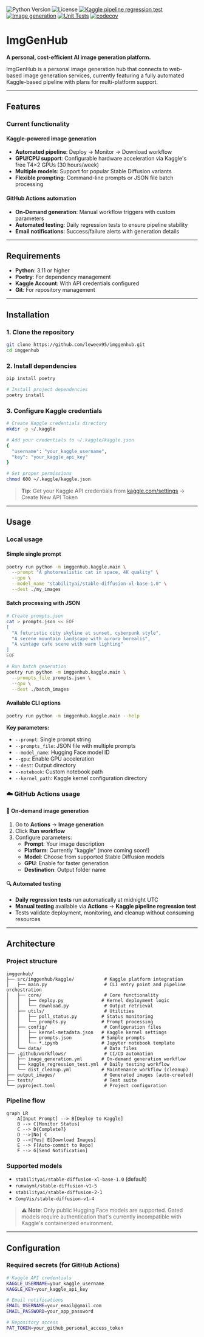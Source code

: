 ![Python Version](https://img.shields.io/badge/python-3.11%2B-blue) ![License](https://img.shields.io/github/license/leweex95/imggenhub) [![Kaggle pipeline regression test](https://github.com/leweex95/imggenhub/actions/workflows/kaggle-regression-test.yml/badge.svg)](https://github.com/leweex95/imggenhub/actions/workflows/kaggle-regression-test.yml) [![Image generation](https://github.com/leweex95/imggenhub/actions/workflows/image-generation.yml/badge.svg)](https://github.com/leweex95/imggenhub/actions/workflows/image-generation.yml) [![Unit Tests](https://github.com/leweex95/imggenhub/actions/workflows/unit-tests.yml/badge.svg)](https://github.com/leweex95/imggenhub/actions/workflows/unit-tests.yml) [![codecov](https://codecov.io/gh/leweex95/imggenhub/branch/master/graph/badge.svg)](https://codecov.io/gh/leweex95/imggenhub)

# ImgGenHub

**A personal, cost-efficient AI image generation platform.**

ImgGenHub is a personal image generation hub that connects to web-based image generation services, currently featuring a fully automated Kaggle-based pipeline with plans for multi-platform support.

---

## Features

### **Current functionality**

#### **Kaggle-powered image generation**
- **Automated pipeline**: Deploy → Monitor → Download workflow
- **GPU/CPU support**: Configurable hardware acceleration via Kaggle's free T4×2 GPUs (30 hours/week)
- **Multiple models**: Support for popular Stable Diffusion variants
- **Flexible prompting**: Command-line prompts or JSON file batch processing

#### **GitHub Actions automation**
- **On-Demand generation**: Manual workflow triggers with custom parameters
- **Automated testing**: Daily regression tests to ensure pipeline stability
- **Email notifications**: Success/failure alerts with generation details

---

## Requirements

- **Python**: 3.11 or higher
- **Poetry**: For dependency management  
- **Kaggle Account**: With API credentials configured
- **Git**: For repository management

---

## Installation

### **1. Clone the repository**
```bash
git clone https://github.com/leweex95/imggenhub.git
cd imggenhub
```

### **2. Install dependencies**
```bash
pip install poetry

# Install project dependencies
poetry install
```

### **3. Configure Kaggle credentials**
```bash
# Create Kaggle credentials directory
mkdir -p ~/.kaggle

# Add your credentials to ~/.kaggle/kaggle.json
{
  "username": "your_kaggle_username",
  "key": "your_kaggle_api_key"
}

# Set proper permissions
chmod 600 ~/.kaggle/kaggle.json
```

> **Tip**: Get your Kaggle API credentials from [kaggle.com/settings](https://www.kaggle.com/settings) → Create New API Token

---

## Usage

### **Local usage**

#### **Simple single prompt**
```bash
poetry run python -m imggenhub.kaggle.main \
  --prompt "A photorealistic cat in space, 4K quality" \
  --gpu \
  --model_name "stabilityai/stable-diffusion-xl-base-1.0" \
  --dest ./my_images
```

#### **Batch processing with JSON**
```bash
# Create prompts.json
cat > prompts.json << EOF
[
  "A futuristic city skyline at sunset, cyberpunk style",
  "A serene mountain landscape with aurora borealis",
  "A vintage cafe scene with warm lighting"
]
EOF

# Run batch generation
poetry run python -m imggenhub.kaggle.main \
  --prompts_file prompts.json \
  --gpu \
  --dest ./batch_images
```

#### **Available CLI options**
```bash
poetry run python -m imggenhub.kaggle.main --help
```

**Key parameters:**
- `--prompt`: Single prompt string
- `--prompts_file`: JSON file with multiple prompts  
- `--model_name`: Hugging Face model ID
- `--gpu`: Enable GPU acceleration
- `--dest`: Output directory
- `--notebook`: Custom notebook path
- `--kernel_path`: Kaggle kernel configuration directory

### **☁️ GitHub Actions usage**

#### **🎨 On-demand image generation**
1. Go to **Actions** → **Image generation**
2. Click **Run workflow**  
3. Configure parameters:
   - **Prompt**: Your image description
   - **Platform**: Currently "kaggle" (more coming soon!)
   - **Model**: Choose from supported Stable Diffusion models
   - **GPU**: Enable for faster generation
   - **Destination**: Output folder name

#### **🔍 Automated testing**
- **Daily regression tests** run automatically at midnight UTC
- **Manual testing** available via **Actions** → **Kaggle pipeline regression test**
- Tests validate deployment, monitoring, and cleanup without consuming resources

---

## Architecture

### **Project structure**
```
imggenhub/
├── src/imggenhub/kaggle/           # Kaggle platform integration
│   ├── main.py                     # CLI entry point and pipeline orchestration
│   ├── core/                       # Core functionality
│   │   ├── deploy.py              # Kernel deployment logic
│   │   └── download.py             # Output retrieval
│   ├── utils/                      # Utilities
│   │   ├── poll_status.py         # Status monitoring
│   │   └── prompts.py             # Prompt processing
│   ├── config/                     # Configuration files
│   │   ├── kernel-metadata.json   # Kaggle kernel settings
│   │   ├── prompts.json           # Sample prompts
│   │   └── *.ipynb                # Jupyter notebook template
│   └── data/                       # Data files
├── .github/workflows/              # CI/CD automation
│   ├── image_generation.yml       # On-demand generation workflow
│   ├── kaggle_regression_test.yml  # Daily testing workflow
│   └── dist_cleanup.yml           # Maintenance workflow (cleanup)
├── output_images/                  # Generated images (auto-created)
├── tests/                          # Test suite
└── pyproject.toml                  # Project configuration
```

### **Pipeline flow**
```mermaid
graph LR
    A[Input Prompt] --> B[Deploy to Kaggle]
    B --> C[Monitor Status]
    C --> D{Complete?}
    D -->|No| C
    D -->|Yes| E[Download Images]
    E --> F[Auto-commit to Repo]
    F --> G[Send Notification]
```

### **Supported models**
- `stabilityai/stable-diffusion-xl-base-1.0` (default)
- `runwayml/stable-diffusion-v1-5`
- `stabilityai/stable-diffusion-2-1`  
- `CompVis/stable-diffusion-v1-4`

> **⚠️ Note**: Only public Hugging Face models are supported. Gated models require authentication that's currently incompatible with Kaggle's containerized environment.

---

## Configuration

### **Required secrets (for GitHub Actions)**
```bash
# Kaggle API credentials
KAGGLE_USERNAME=your_kaggle_username
KAGGLE_KEY=your_kaggle_api_key

# Email notifications  
EMAIL_USERNAME=your_email@gmail.com
EMAIL_PASSWORD=your_app_password

# Repository access
PAT_TOKEN=your_github_personal_access_token
```
